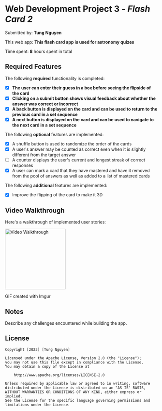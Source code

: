 # Web Development Project 3 - *Flash Card 2*

Submitted by: **Tung Nguyen**

This web app: **This flash card app is used for astronomy quizes**

Time spent: **8** hours spent in total

## Required Features

The following **required** functionality is completed:

- [X] **The user can enter their guess in a box before seeing the flipside of the card**
- [X] **Clicking on a submit button shows visual feedback about whether the answer was correct or incorrect**
- [X] **A back button is displayed on the card and can be used to return to the previous card in a set sequence**
- [X] **A next button is displayed on the card and can be used to navigate to the next card in a set sequence**

The following **optional** features are implemented:

- [X] A shuffle button is used to randomize the order of the cards
- [X] A user's answer may be counted as correct even when it is slightly different from the target answer
- [ ] A counter displays the user's current and longest streak of correct responses
- [X] A user can mark a card that they have mastered and have it removed from the pool of answers as well as added to a list of mastered cards

The following **additional** features are implemented:

* [X] Improve the flipping of the card to make it 3D


## Video Walkthrough

Here's a walkthrough of implemented user stories:

<img src='https://media.giphy.com/media/v1.Y2lkPTc5MGI3NjExZDNlNGQ3ZTVlMmFkNDFiOWU1NGI4YjJmZjYzNDVmZTk5ZjU3MGYzNiZjdD1n/goQDh3qLrY0iVCZ7H9/giphy.gif' title='Video Walkthrough' width='200' alt='Video Walkthrough' />


GIF created with Imgur  


## Notes

Describe any challenges encountered while building the app.

## License

    Copyright [2023] [Tung Nguyen]

    Licensed under the Apache License, Version 2.0 (the "License");
    you may not use this file except in compliance with the License.
    You may obtain a copy of the License at

        http://www.apache.org/licenses/LICENSE-2.0

    Unless required by applicable law or agreed to in writing, software
    distributed under the License is distributed on an "AS IS" BASIS,
    WITHOUT WARRANTIES OR CONDITIONS OF ANY KIND, either express or implied.
    See the License for the specific language governing permissions and
    limitations under the License.
